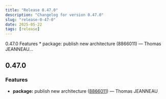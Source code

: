 ```yaml
---
title: "Release 0.47.0"
description: "Changelog for version 0.47.0"
slug: "release-0-47-0"
date: 2025-05-22
tags: [release]
---
```


<p class="before-truncate"> 0.47.0   Features  * package: publish new architecture (8866011) — Thomas JEANNEAU...</p>

<!-- truncate -->

## 0.47.0

### Features

* **package:** publish new architecture ([8866011](https://github.com/latechforce/engine/commit/8866011aa1b768cbfd36f7ba4a41ba8587b7bc03)) — Thomas JEANNEAU
